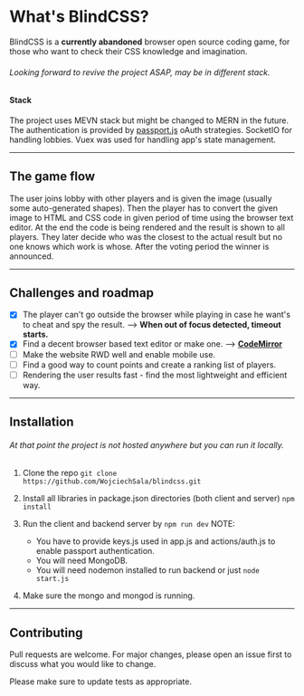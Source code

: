 # What's BlindCSS?

BlindCSS is a **currently abandoned** browser open source coding game, for those who want to check their CSS knowledge and imagination.

###### Looking forward to revive the project ASAP, may be in different stack.


#### Stack

The project uses MEVN stack but might be changed to MERN in the future. The authentication is provided by [passport.js](http://www.passportjs.org/) oAuth strategies. SocketIO for handling lobbies.
Vuex was used for handling app's state management.

---

## The game flow

The user joins lobby with other players and is given the image (usually some auto-generated shapes). Then the player has to convert the given image to HTML and CSS code in given period of time using the browser text editor. At the end the code is being rendered and the result is shown to all players. They later decide who was the closest to the actual result but no one knows which work is whose. After the voting period the winner is announced.

---

## Challenges and roadmap

- [x] The player can't go outside the browser while playing in case he want's to cheat and spy the result. --> **When out of focus detected, timeout starts.**
- [x] Find a decent browser based text editor or make one. --> **[CodeMirror](https://codemirror.net/)**
- [ ] Make the website RWD well and enable mobile use.
- [ ] Find a good way to count points and create a ranking list of players.
- [ ] Rendering the user results fast - find the most lightweight and efficient way.

---

## Installation

###### At that point the project is not hosted anywhere but you can run it locally.

1. Clone the repo `git clone https://github.com/WojciechSala/blindcss.git`
2. Install all libraries in package.json directories (both client and server) `npm install`
3. Run the client and backend server by `npm run dev`
   NOTE:

   - You have to provide keys.js used in app.js and actions/auth.js to enable passport authentication.
   - You will need MongoDB.
   - You will need nodemon installed to run backend or just `node start.js`

4. Make sure the mongo and mongod is running.

---

## Contributing

Pull requests are welcome. For major changes, please open an issue first to discuss what you would like to change.

Please make sure to update tests as appropriate.

